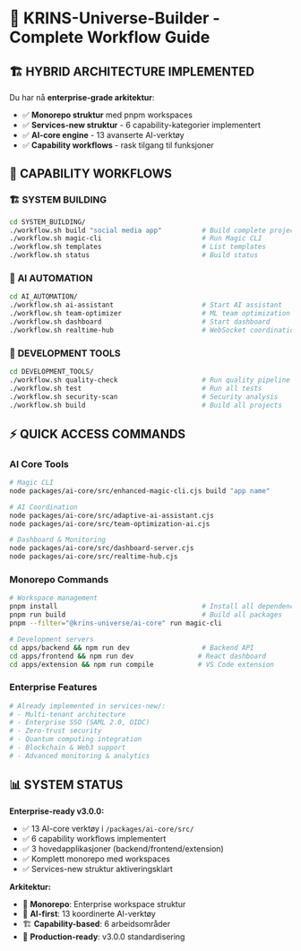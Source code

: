 # 🌌 KRINS-Universe-Builder - Complete Workflow Guide

## 🏗️ **HYBRID ARCHITECTURE IMPLEMENTED** 

Du har nå **enterprise-grade arkitektur**:
- ✅ **Monorepo struktur** med pnpm workspaces
- ✅ **Services-new struktur** - 6 capability-kategorier implementert  
- ✅ **AI-core engine** - 13 avanserte AI-verktøy
- ✅ **Capability workflows** - rask tilgang til funksjoner

## 🚀 **CAPABILITY WORKFLOWS**

### 🏗️ **SYSTEM BUILDING**
```bash
cd SYSTEM_BUILDING/
./workflow.sh build "social media app"          # Build complete project
./workflow.sh magic-cli                         # Run Magic CLI
./workflow.sh templates                         # List templates
./workflow.sh status                            # Build status
```

### 🤖 **AI AUTOMATION**  
```bash
cd AI_AUTOMATION/
./workflow.sh ai-assistant                      # Start AI assistant
./workflow.sh team-optimizer                    # ML team optimization
./workflow.sh dashboard                         # Start dashboard
./workflow.sh realtime-hub                      # WebSocket coordination
```

### 🔧 **DEVELOPMENT TOOLS**
```bash  
cd DEVELOPMENT_TOOLS/
./workflow.sh quality-check                     # Run quality pipeline
./workflow.sh test                              # Run all tests
./workflow.sh security-scan                     # Security analysis
./workflow.sh build                             # Build all projects
```

## ⚡ **QUICK ACCESS COMMANDS**

### AI Core Tools
```bash
# Magic CLI
node packages/ai-core/src/enhanced-magic-cli.cjs build "app name"

# AI Coordination
node packages/ai-core/src/adaptive-ai-assistant.cjs
node packages/ai-core/src/team-optimization-ai.cjs

# Dashboard & Monitoring
node packages/ai-core/src/dashboard-server.cjs
node packages/ai-core/src/realtime-hub.cjs
```

### Monorepo Commands
```bash  
# Workspace management
pnpm install                                    # Install all dependencies
pnpm run build                                  # Build all packages
pnpm --filter="@krins-universe/ai-core" run magic-cli

# Development servers
cd apps/backend && npm run dev                  # Backend API
cd apps/frontend && npm run dev                # React dashboard
cd apps/extension && npm run compile           # VS Code extension
```

### Enterprise Features
```bash
# Already implemented in services-new/:
# - Multi-tenant architecture
# - Enterprise SSO (SAML 2.0, OIDC)  
# - Zero-trust security
# - Quantum computing integration
# - Blockchain & Web3 support
# - Advanced monitoring & analytics
```

## 📊 **SYSTEM STATUS**

**Enterprise-ready v3.0.0:**
- ✅ 13 AI-core verktøy i `/packages/ai-core/src/`
- ✅ 6 capability workflows implementert  
- ✅ 3 hovedapplikasjoner (backend/frontend/extension)
- ✅ Komplett monorepo med workspaces
- ✅ Services-new struktur aktiveringsklart

**Arkitektur:**
- 🌌 **Monorepo**: Enterprise workspace struktur
- 🤖 **AI-first**: 13 koordinerte AI-verktøy
- 🏗️ **Capability-based**: 6 arbeidsområder
- 🚀 **Production-ready**: v3.0.0 standardisering